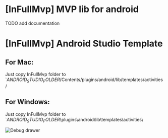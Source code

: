 [InFullMvp] MVP lib for android
==================================
TODO add documentation







[InFullMvp] Android Studio Template
==================================

For Mac:
--------
Just copy InFullMvp folder to `$ANDROID_STUDIO_FOLDER$/Contents/plugins/android/lib/templates/activities/

For Windows:
--------
Just copy InFullMvp folder to `$ANDROID_STUDIO_FOLDER$\plugins\android\lib\templates\activities\


![Debug drawer](android-studio-plugin/template-usecause.png)